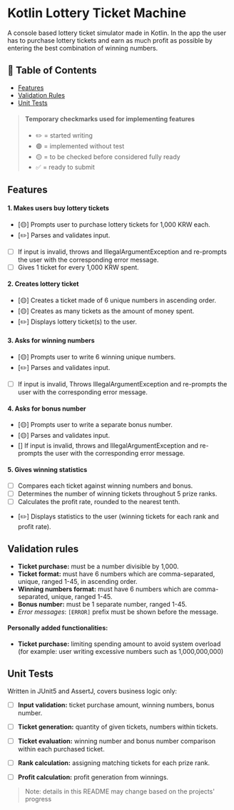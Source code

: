 # Kotlin Lottery Ticket Machine

A console based lottery ticket simulator made in Kotlin.
In the app the user has to purchase lottery tickets and earn as much profit as possible by entering the best combination of winning numbers.

## 📌 Table of Contents
- [Features](#features)
- [Validation Rules](#validation-rules)
- [Unit Tests](#unit-tests)

> #### Temporary checkmarks used for implementing features
>-  ✏️ = started writing
>- 🟣 = implemented without test
>- 🟡 = to be checked before considered fully ready
>- ✅ = ready to submit

## Features

#### 1. Makes users buy lottery tickets
- [🟡] Prompts user to purchase lottery tickets for 1,000 KRW each.
- [✏️] Parses and validates input.
- [ ] If input is invalid, throws and IllegalArgumentException and re-prompts the user with the corresponding error message.
- [ ] Gives 1 ticket for every 1,000 KRW spent.

#### 2. Creates lottery ticket
- [🟡] Creates a ticket made of 6 unique numbers in ascending order.
- [🟡] Creates as many tickets as the amount of money spent.
- [✏️] Displays lottery ticket(s) to the user.

#### 3. Asks for winning numbers
- [🟡] Prompts user to write 6 winning unique numbers.
- [✏️] Parses and validates input.
- [ ] If input is invalid, Throws IllegalArgumentException and re-prompts the user with the corresponding error message.

#### 4. Asks for bonus number
- [🟡] Prompts user to write a separate bonus number.
- [🟡] Parses and validates input.
- [] If input is invalid, throws and IllegalArgumentException and re-prompts the user with the corresponding error message.

#### 5. Gives winning statistics
- [ ] Compares each ticket against winning numbers and bonus.
- [ ] Determines the number of winning tickets throughout 5 prize ranks.
- [ ] Calculates the profit rate, rounded to the nearest tenth.
- [✏️] Displays statistics to the user (winning tickets for each rank and profit rate).

## Validation rules
- **Ticket purchase:** must be a number divisible by 1,000.
- **Ticket format:** must have 6 numbers which are comma-separated, unique, ranged 1-45, in ascending order.
- **Winning numbers format:** must have 6 numbers which are comma-separated, unique, ranged 1-45.
- **Bonus number:** must be 1 separate number, ranged 1-45.
- *Error messages*: `[ERROR]` prefix must be shown before the message.

#### Personally added functionalities:
- **Ticket purchase:** limiting spending amount to avoid system overload (for example: user writing excessive numbers such as 1,000,000,000)

## Unit Tests
Written in JUnit5 and AssertJ, covers business logic only:
- [ ]  **Input validation:** ticket purchase amount, winning numbers, bonus number.
- [ ]  **Ticket generation:** quantity of given tickets, numbers within tickets.
- [ ]  **Ticket evaluation:** winning number and bonus number comparison within each purchased ticket.
- [ ]  **Rank calculation:** assigning matching tickets for each prize rank.
- [ ]  **Profit calculation:** profit generation from winnings.


>Note: details in this README may change based on the projects' progress